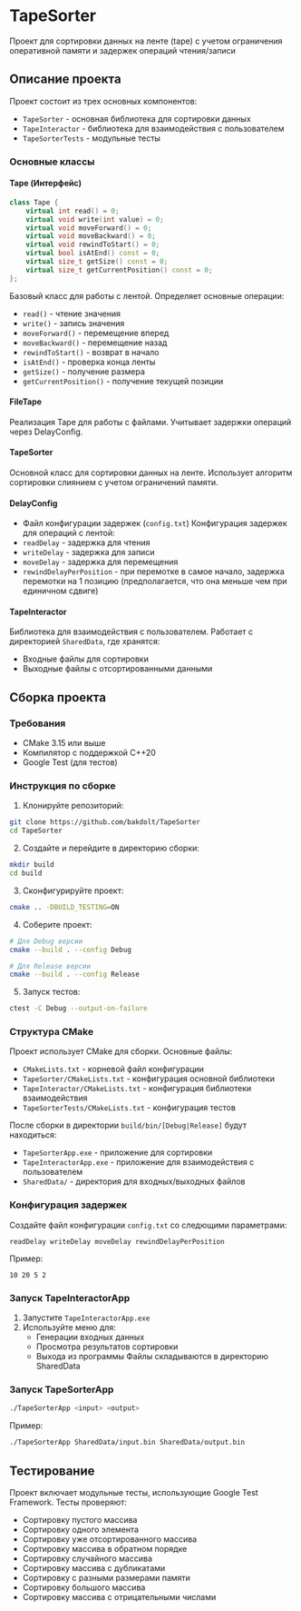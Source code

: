 # TapeSorter

Проект для сортировки данных на ленте (tape) с учетом ограничения оперативной памяти и задержек операций чтения/записи

## Описание проекта

Проект состоит из трех основных компонентов:
- `TapeSorter` - основная библиотека для сортировки данных
- `TapeInteractor` - библиотека для взаимодействия с пользователем
- `TapeSorterTests` - модульные тесты

### Основные классы

#### Tape (Интерфейс)
```cpp
class Tape {
    virtual int read() = 0;
    virtual void write(int value) = 0;
    virtual void moveForward() = 0;
    virtual void moveBackward() = 0;
    virtual void rewindToStart() = 0;
    virtual bool isAtEnd() const = 0;
    virtual size_t getSize() const = 0;
    virtual size_t getCurrentPosition() const = 0;
};
```
Базовый класс для работы с лентой. Определяет основные операции:
- `read()` - чтение значения
- `write()` - запись значения
- `moveForward()` - перемещение вперед
- `moveBackward()` - перемещение назад
- `rewindToStart()` - возврат в начало
- `isAtEnd()` - проверка конца ленты
- `getSize()` - получение размера
- `getCurrentPosition()` - получение текущей позиции

#### FileTape
Реализация Tape для работы с файлами. Учитывает задержки операций через DelayConfig.

#### TapeSorter
Основной класс для сортировки данных на ленте. Использует алгоритм сортировки слиянием с учетом ограничений памяти.

#### DelayConfig
- Файл конфигурации задержек (`config.txt`)
Конфигурация задержек для операций с лентой:
- `readDelay` - задержка для чтения
- `writeDelay` - задержка для записи
- `moveDelay` - задержка для перемещения
- `rewindDelayPerPosition` - при перемотке в самое начало, задержка перемотки на 1 позицию (предполагается, что она меньше чем при единичном сдвиге)

#### TapeInteractor
Библиотека для взаимодействия с пользователем. Работает с директорией `SharedData`, где хранятся:
- Входные файлы для сортировки
- Выходные файлы с отсортированными данными

## Сборка проекта

### Требования
- CMake 3.15 или выше
- Компилятор с поддержкой C++20
- Google Test (для тестов)

### Инструкция по сборке

1. Клонируйте репозиторий:
```bash
git clone https://github.com/bakdolt/TapeSorter
cd TapeSorter
```

2. Создайте и перейдите в директорию сборки:
```bash
mkdir build
cd build
```

3. Сконфигурируйте проект:
```bash
cmake .. -DBUILD_TESTING=ON
```

4. Соберите проект:
```bash
# Для Debug версии
cmake --build . --config Debug

# Для Release версии
cmake --build . --config Release
```

5. Запуск тестов:
```bash
ctest -C Debug --output-on-failure
```

### Структура CMake

Проект использует CMake для сборки. Основные файлы:
- `CMakeLists.txt` - корневой файл конфигурации
- `TapeSorter/CMakeLists.txt` - конфигурация основной библиотеки
- `TapeInteractor/CMakeLists.txt` - конфигурация библиотеки взаимодействия
- `TapeSorterTests/CMakeLists.txt` - конфигурация тестов

После сборки в директории `build/bin/[Debug|Release]` будут находиться:
- `TapeSorterApp.exe` - приложение для сортировки
- `TapeInteractorApp.exe` - приложение для взаимодействия с пользователем
- `SharedData/` - директория для входных/выходных файлов

### Конфигурация задержек

Создайте файл конфигурации `config.txt` со следющими параметрами:
```
readDelay writeDelay moveDelay rewindDelayPerPosition
```

Пример:
```
10 20 5 2
```

### Запуск TapeInteractorApp

1. Запустите `TapeInteractorApp.exe`
2. Используйте меню для:
   - Генерации входных данных
   - Просмотра результатов сортировки
   - Выхода из программы
Файлы складываются в директорию SharedData

### Запуск TapeSorterApp

```bash
./TapeSorterApp <input> <output>
```

Пример:

```bash
./TapeSorterApp SharedData/input.bin SharedData/output.bin
```

## Тестирование

Проект включает модульные тесты, использующие Google Test Framework. Тесты проверяют:
- Сортировку пустого массива
- Сортировку одного элемента
- Сортировку уже отсортированного массива
- Сортировку массива в обратном порядке
- Сортировку случайного массива
- Сортировку массива с дубликатами
- Сортировку с разными размерами памяти
- Сортировку большого массива
- Сортировку массива с отрицательными числами